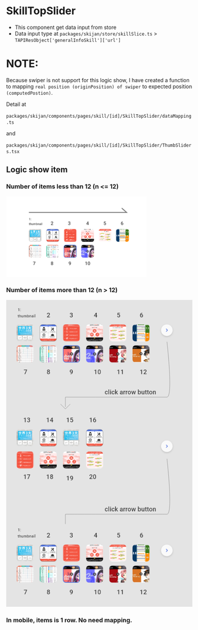 # SkillTopSlider
- This component get data input from store
- Data input type at `packages/skijan/store/skillSlice.ts` > `TAPIResObject['generalInfoSkill']['url']`

# NOTE:

Because swiper is not support for this logic show, I have created a function to mapping
`real position (originPosition) of swiper` to expected position `(computedPostion)`.

Detail at 

`packages/skijan/components/pages/skill/[id]/SkillTopSlider/dataMapping.ts`

and 

`packages/skijan/components/pages/skill/[id]/SkillTopSlider/ThumbSliders.tsx`

## Logic show item
### Number of items less than 12 (n <= 12)
![img.png](docs-image/img.png)
### Number of items more than 12 (n > 12)
![img_1.png](docs-image/img_1.png)
### In mobile, items is 1 row. No need mapping.
